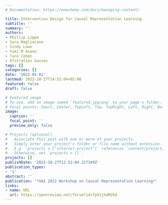 ```yaml
---
# Documentation: https://wowchemy.com/docs/managing-content/

title: Intervention Design for Causal Representation Learning
subtitle: ''
summary: ''
authors:
- Phillip Lippe
- Sara Magliacane
- Sindy Löwe
- Yuki M Asano
- Taco Cohen
- Efstratios Gavves
tags: []
categories: []
date: '2022-01-01'
lastmod: 2022-10-27T14:52:04+02:00
featured: false
draft: false

# Featured image
# To use, add an image named `featured.jpg/png` to your page's folder.
# Focal points: Smart, Center, TopLeft, Top, TopRight, Left, Right, BottomLeft, Bottom, BottomRight.
image:
  caption: ''
  focal_point: ''
  preview_only: false

# Projects (optional).
#   Associate this post with one or more of your projects.
#   Simply enter your project's folder or file name without extension.
#   E.g. `projects = ["internal-project"]` references `content/project/deep-learning/index.md`.
#   Otherwise, set `projects = []`.
projects: []
publishDate: '2022-10-27T12:52:04.227349Z'
publication_types:
- '1'
abstract: ''
publication: '*UAI 2022 Workshop on Causal Representation Learning*'
links:
- name: URL
  url: https://openreview.net/forum?id=TpVzjh4M2hd
---
```

